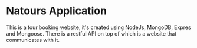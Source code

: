 # Natours Application

This is a tour booking website, it's created using NodeJs, MongoDB, Expres and Mongoose.
There is a restful API on top of which is a website that communicates with it.
